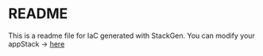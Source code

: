 # README
This is a readme file for IaC generated with StackGen.
You can modify your appStack -> [here](http://main.dev.stackgen.com/appstacks/249a6614-03fb-4440-b7bf-1dcce1db77e9)

